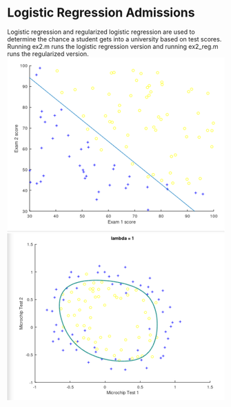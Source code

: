 # Logistic Regression Admissions
 Logistic regression and regularized logistic regression are used to determine the chance a student gets into a university based on test scores. Running ex2.m runs the logistic regression version and running ex2_reg.m runs the regularized version.
![Logistic Regression Prediction](LR.png)
![Regularized Logistic Regression Prediction](LRR.png)